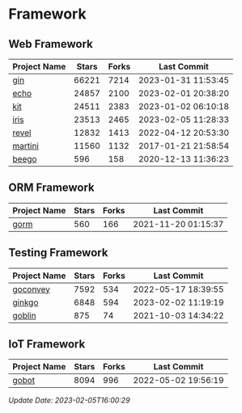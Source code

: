 # Framework

## Web Framework
| Project Name | Stars | Forks | Last Commit |
| ------------ | ----- | ----- | ----------- |
| [gin](https://github.com/gin-gonic/gin) | 66221 | 7214 | 2023-01-31 11:53:45 |
| [echo](https://github.com/labstack/echo) | 24857 | 2100 | 2023-02-01 20:38:20 |
| [kit](https://github.com/go-kit/kit) | 24511 | 2383 | 2023-01-02 06:10:18 |
| [iris](https://github.com/kataras/iris) | 23513 | 2465 | 2023-02-05 11:28:33 |
| [revel](https://github.com/revel/revel) | 12832 | 1413 | 2022-04-12 20:53:30 |
| [martini](https://github.com/go-martini/martini) | 11560 | 1132 | 2017-01-21 21:58:54 |
| [beego](https://github.com/astaxie/beego) | 596 | 158 | 2020-12-13 11:36:23 |

## ORM Framework
| Project Name | Stars | Forks | Last Commit |
| ------------ | ----- | ----- | ----------- |
| [gorm](https://github.com/jinzhu/gorm) | 560 | 166 | 2021-11-20 01:15:37 |

## Testing Framework
| Project Name | Stars | Forks | Last Commit |
| ------------ | ----- | ----- | ----------- |
| [goconvey](https://github.com/smartystreets/goconvey) | 7592 | 534 | 2022-05-17 18:39:55 |
| [ginkgo](https://github.com/onsi/ginkgo) | 6848 | 594 | 2023-02-02 11:19:19 |
| [goblin](https://github.com/franela/goblin) | 875 | 74 | 2021-10-03 14:34:22 |

## IoT Framework
| Project Name | Stars | Forks | Last Commit |
| ------------ | ----- | ----- | ----------- |
| [gobot](https://github.com/hybridgroup/gobot) | 8094 | 996 | 2022-05-02 19:56:19 |

*Update Date: 2023-02-05T16:00:29*